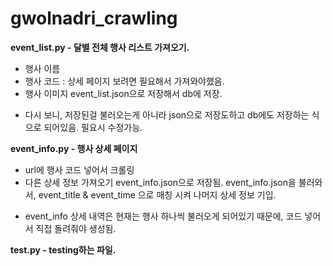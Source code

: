 # gwolnadri_crawling

**event_list.py - 달별 전체 행사 리스트 가져오기.**
  - 행사 이름
  - 행사 코드 : 상세 페이지 보려면 필요해서 가져와야했음.
  - 행사 이미지 
event_list.json으로 저장해서 db에 저장. 
* 다시 보니, 저장된걸 불러오는게 아니라 json으로 저장도하고 db에도 저장하는 식으로 되어있음. 필요시 수정가능.


**event_info.py - 행사 상세 페이지**
  - url에 행사 코드 넣어서 크롤링
  - 다른 상세 정보 가져오기
 event_info.json으로 저장됨.
 event_info.json을 불러와서, event_title & event_time 으로 매칭 시켜 나머지 상세 정보 기입. 
 

* event_info 상세 내역은 현재는 행사 하나씩 불러오게 되어있기 때문에, 
코드 넣어서 직접 돌려줘야 생성됨. 


**test.py - testing하는 파일.**
